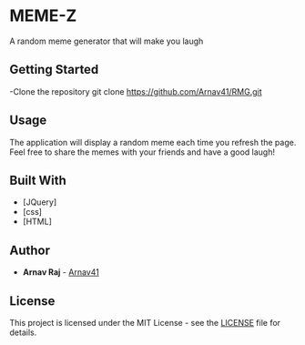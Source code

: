 # MEME-Z
A random meme generator that will make you laugh

## Getting Started
-Clone the repository
git clone https://github.com/Arnav41/RMG.git


## Usage
The application will display a random meme each time you refresh the page. Feel free to share the memes with your friends and have a good laugh!

## Built With
* [JQuery]
* [css]
* [HTML]

## Author
* **Arnav Raj** - [Arnav41](https://github.com/Arnav41)

## License
This project is licensed under the MIT License - see the [LICENSE](LICENSE) file for details.

